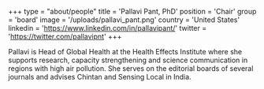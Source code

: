 +++
type = "about/people"
title = 'Pallavi Pant, PhD'
position = 'Chair'
group = 'board'
image = '/uploads/pallavi_pant.png'
country = 'United States'
linkedin = 'https://www.linkedin.com/in/pallavipant/'
twitter = 'https://twitter.com/pallavipnt'
+++

Pallavi is Head of Global Health at the Health Effects Institute where she supports research, capacity strengthening and science communication in regions with high air pollution. She serves on the editorial boards of several journals and advises Chintan and Sensing Local in India.